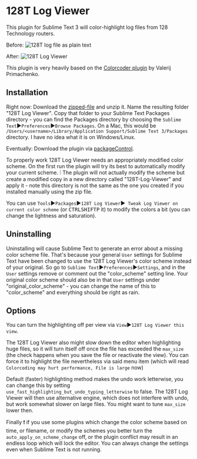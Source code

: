 # 128T Log Viewer

This plugin for Sublime Text 3 will color-highlight log files from 128 Technology routers.

Before:
![128T log file as plain text](https://cloud.githubusercontent.com/assets/3319094/20034510/aa763a28-a396-11e6-9c51-7ea28e8d3405.png)

After:
![128T Log Viewer](https://cloud.githubusercontent.com/assets/3319094/20034513/d46d6702-a396-11e6-9e89-52ed22b70e55.png)

This plugin is very heavily based on the [Colorcoder plugin](https://github.com/vprimachenko/Sublime-Colorcoder) by Valerij Primachenko.

## Installation

Right now: Download the [zipped-file](https://github.com/hadrielk/Sublime-128T-Log-Viewer/archive/master.zip) and unzip it. Name the resulting folder "128T Log Viewer". Copy that folder to your Sublime Text Packages directory - you can find the Packages directory by choosing the `Sublime Text`▶`Preferences`▶`Browse Packages`. On a Mac, this would be `/Users/<username>/Library/Application Support/Sublime Text 3/Packages` directory. I have no idea what it is on Windows/Linux.

Eventually: Download the plugin via [packageControl](https://sublime.wbond.net/).

To properly work 128T Log Viewer needs an appropriately modified color scheme. On the first run the plugin will try its best to automatically modify your current scheme. :grey_exclamation: The plugin will not actually modify the scheme but create a modified copy in a new directory called "128T-Log-Viewer" and apply it - note this directory is not the same as the one you created if you installed manually using the zip file.

You can use `Tools`▶`Packages`▶`128T Log Viewer`▶` Tweak Log Viewer on current color scheme` (or <kbd>CTRL</kbd><kbd>SHIFT</kbd><kbd>P</kbd> it) to modify the colors a bit (you can change the lightness and saturation).


## Uninstalling

Uninstalling will cause Sublime Text to generate an error about a missing color scheme file. That's because your general `User` settings for Sublime Text have been changed to use the 128T Log Viewer's color scheme instead of your original. So go to `Sublime Text`▶`Preferences`▶`Settings`, and in the `User` settings remove or comment out the "color_scheme" setting line. Your original color scheme should also be in that `User` settings under "original_color_scheme" - you can change the name of this to "color_scheme" and everything should be right as rain.


## Options
You can turn the highlighting off per view via `View`▶`128T Log Viewer this view`.

The 128T Log Viewer also might slow down the editor when highlighting huge files, so it will turn itself off once the file has exceeded the `max_size` (the check happens when you save the file or reactivate the view). You can force it to highlight the file nevertheless via said menu item (which will read `Colorcoding may hurt performance, File is large` now)

Default (faster) highlighting method makes the undo work letterwise, you can change this by setting `use_fast_highlighting_but_undo_typing_letterwise` to false. The 128T Log Viewer will then use alternative engine, which does not interfere with undo, but work somewhat slower on large files. You might want to tune `max_size` lower then.

Finally :exclamation: if you use some plugins which change the color scheme based on time, or filename, or modify the schemes you better turn the `auto_apply_on_scheme_change` off, or the plugin conflict may result in an endless loop which will lock the editor. You can always change the settings even when Sublime Text is not running.
